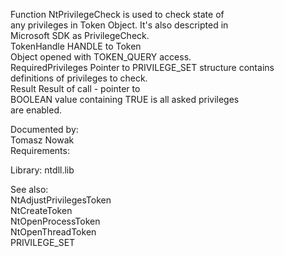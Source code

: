 Function NtPrivilegeCheck is used to check state of \
any privileges in Token Object. It's also descripted in \
Microsoft SDK as PrivilegeCheck. \
TokenHandle HANDLE to Token \
Object opened with TOKEN\_QUERY access. \
RequiredPrivileges Pointer to PRIVILEGE\_SET structure contains \
definitions of privileges to check. \
Result Result of call \- pointer to \
BOOLEAN value containing TRUE is all asked privileges \
are enabled.

Documented by: \
Tomasz Nowak \
Requirements:

Library: ntdll.lib

See also: \
NtAdjustPrivilegesToken \
NtCreateToken \
NtOpenProcessToken \
NtOpenThreadToken \
PRIVILEGE\_SET
